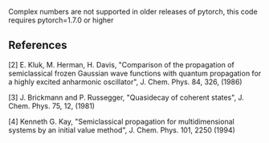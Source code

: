 
Complex numbers are not supported in older releases of pytorch, 
this code requires pytorch=1.7.0 or higher

References
----------
[2] E. Kluk, M. Herman, H. Davis,
    "Comparison of the propagation of semiclassical frozen Gaussian wave functions with quantum propagation for a highly excited anharmonic oscillator",
    J. Chem. Phys. 84, 326, (1986)
    
[3] J. Brickmann and P. Russegger,
    "Quasidecay of coherent states",
    J. Chem. Phys. 75, 12, (1981)
    
[4] Kenneth G. Kay, 
    "Semiclassical propagation for multidimensional systems by an initial value method",
    J. Chem. Phys. 101, 2250 (1994)
